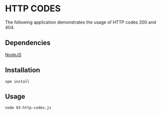 # HTTP CODES
The following application demonstrates the usage of HTTP codes 200 and 404. 


## Dependencies
[NodeJS](https://nodejs.org/en/download/)

## Installation

```
npm install
```



## Usage

```
node 03-http-codes.js

```
